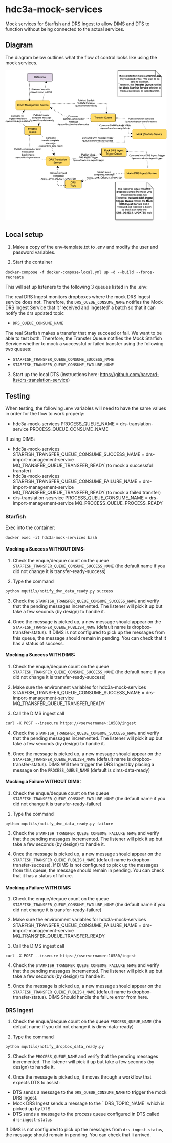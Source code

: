 # hdc3a-mock-services
Mock services for Starfish and DRS Ingest to allow DIMS and DTS to function without being connected to the actual services.

## Diagram
The diagram below outlines what the flow of control looks like using the mock services.

![DVN to DRS Mock Flow](ReadmeDocs/Dataverse-to-DRS-Mock%20Diagram.png)

## Local setup
    
1. Make a copy of the env-template.txt to .env and modify the user and password variables.

2. Start the container
    
```
docker-compose -f docker-compose-local.yml up -d --build --force-recreate
```

This will set up listeners to the following 3 queues listed in the .env:

The real DRS Ingest monitors dropboxes where the mock DRS Ingest service does not.
Therefore, the `DRS_QUEUE_CONSUME_NAME` notifies the Mock DRS Ingest Service that it 'received and ingested' a batch so that it can notify the drs updated topic

- `DRS_QUEUE_CONSUME_NAME`

The real Starfish makes a transfer that may succeed or fail.  We want to be able to test both.
Therefore, the Transfer Queue notifies the Mock Starfish Service whether to mock a successful or failed transfer using the following two queues:
- `STARFISH_TRANSFER_QUEUE_CONSUME_SUCCESS_NAME`
- `STARFISH_TRANSFER_QUEUE_CONSUME_FAILURE_NAME`


3. Start up the local DTS (instructions here: https://github.com/harvard-lts/drs-translation-service)

## Testing

When testing, the following .env variables will need to have the same values in order for the flow to work properly:

- hdc3a-mock-services PROCESS_QUEUE_NAME = drs-translation-service PROCESS_QUEUE_CONSUME_NAME

If using DIMS:

- hdc3a-mock-services STARFISH_TRANSFER_QUEUE_CONSUME_SUCCESS_NAME = drs-import-management-service MQ_TRANSFER_QUEUE_TRANSFER_READY (to mock a successful transfer)
- hdc3a-mock-services STARFISH_TRANSFER_QUEUE_CONSUME_FAILURE_NAME = drs-import-management-service MQ_TRANSFER_QUEUE_TRANSFER_READY (to mock a failed transfer)
- drs-translation-sesrvice PROCESS_QUEUE_CONSUME_NAME = drs-import-management-service MQ_PROCESS_QUEUE_PROCESS_READY

### Starfish
Exec into the container:

```
docker exec -it hdc3a-mock-services bash
```

#### Mocking a Success WITHOUT DIMS:

1. Check the enque/dequue count on the queue `STARFISH_TRANSFER_QUEUE_CONSUME_SUCCESS_NAME` (the default name if you did not change it is transfer-ready-success)

2. Type the command

```
python mqutils/notify_dvn_data_ready.py success
```

3. Check the `STARFISH_TRANSFER_QUEUE_CONSUME_SUCCESS_NAME` and verify that the pending messages incremented.  The listener will pick it up but take a few seconds (by design) to handle it.

4. Once the message is picked up, a new message should appear on the `STARFISH_TRANSFER_QUEUE_PUBLISH_NAME` (default name is dropbox-transfer-status).  If DIMS is not configured to pick up the messages from this queue, the message should remain in pending.  You can check that it has a status of success.

#### Mocking a Success WITH DIMS:

1. Check the enque/dequue count on the queue `STARFISH_TRANSFER_QUEUE_CONSUME_SUCCESS_NAME` (the default name if you did not change it is transfer-ready-success)

2. Make sure the environment variables for hdc3a-mock-services STARFISH_TRANSFER_QUEUE_CONSUME_SUCCESS_NAME = drs-import-management-service MQ_TRANSFER_QUEUE_TRANSFER_READY

3. Call the DIMS ingest call

```
curl -X POST --insecure https://<servername>:10580/ingest
```

4. Check the `STARFISH_TRANSFER_QUEUE_CONSUME_SUCCESS_NAME` and verify that the pending messages incremented.  The listener will pick it up but take a few seconds (by design) to handle it.

5. Once the message is picked up, a new message should appear on the `STARFISH_TRANSFER_QUEUE_PUBLISH_NAME` (default name is dropbox-transfer-status).  DIMS Will then trigger the DRS Ingest by placing a message on the `PROCESS_QUEUE_NAME` (default is dims-data-ready)


#### Mocking a Failure WITHOUT DIMS:

1. Check the enque/dequue count on the queue `STARFISH_TRANSFER_QUEUE_CONSUME_FAILURE_NAME` (the default name if you did not change it is transfer-ready-failure)

2. Type the command

```
python mqutils/notify_dvn_data_ready.py failure
```

3. Check the `STARFISH_TRANSFER_QUEUE_CONSUME_FAILURE_NAME` and verify that the pending messages incremented.  The listener will pick it up but take a few seconds (by design) to handle it.

4. Once the message is picked up, a new message should appear on the `STARFISH_TRANSFER_QUEUE_PUBLISH_NAME` (default name is dropbox-transfer-success).  If DIMS is not configured to pick up the messages from this queue, the message should remain in pending.  You can check that it has a status of failure.

#### Mocking a Failure WITH DIMS:

1. Check the enque/dequue count on the queue `STARFISH_TRANSFER_QUEUE_CONSUME_FAILURE_NAME` (the default name if you did not change it is transfer-ready-failure)

2. Make sure the environment variables for hdc3a-mock-services STARFISH_TRANSFER_QUEUE_CONSUME_FAILURE_NAME = drs-import-management-service MQ_TRANSFER_QUEUE_TRANSFER_READY

3. Call the DIMS ingest call

```
curl -X POST --insecure https://<servername>:10580/ingest
```

4. Check the `STARFISH_TRANSFER_QUEUE_CONSUME_FAILURE_NAME` and verify that the pending messages incremented.  The listener will pick it up but take a few seconds (by design) to handle it.

5. Once the message is picked up, a new message should appear on the `STARFISH_TRANSFER_QUEUE_PUBLISH_NAME` (default name is dropbox-transfer-status).  DIMS Should handle the failure error from here.



### DRS Ingest

1. Check the enque/dequue count on the queue `PROCESS_QUEUE_NAME` (the default name if you did not change it is dims-data-ready)

2. Type the command

```
python mqutils/notify_dropbox_data_ready.py
```

3. Check the `PROCESS_QUEUE_NAME` and verify that the pending messages incremented.  The listener will pick it up but take a few seconds (by design) to handle it.

4. Once the message is picked up, it moves through a workflow that expects DTS to assist:

- DTS sends a message to the `DRS_QUEUE_CONSUME_NAME` to trigger the mock DRS Ingest.  
- Mock DRS Ingest sends a message to the ``DRS_TOPIC_NAME` which is picked up by DTS
- DTS sends a message to the process queue configured in DTS called `drs-ingest-status`

If DIMS is not configured to pick up the messages from `drs-ingest-status`, the message should remain in pending.  You can check that ii arrived.
